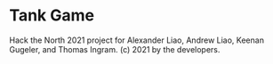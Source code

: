 # Tank Game

Hack the North 2021 project for Alexander Liao, Andrew Liao, Keenan Gugeler, and Thomas Ingram. (c) 2021 by the developers.
